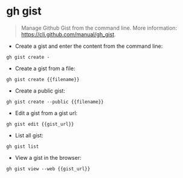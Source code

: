 # gh gist

> Manage Github Gist from the command line.
> More information: <https://cli.github.com/manual/gh_gist>.

- Create a gist and enter the content from the command line:

`gh gist create -`

- Create a gist from a file:

`gh gist create {{filename}}`

- Create a public gist:

`gh gist create --public {{filename}}`

- Edit a gist from a gist url:

`gh gist edit {{gist_url}}`

- List all gist:

`gh gist list`

- View a gist in the browser:

`gh gist view --web {{gist_url}}`
